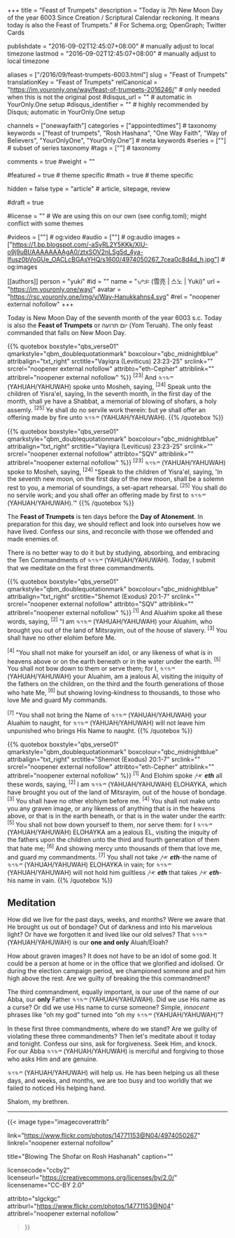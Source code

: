 +++
title = "Feast of Trumpets"
description = "Today is 7th New Moon Day of the year 6003 Since Creation / Scriptural Calendar reckoning. It means today is also the Feast of Trumpets."  # For Schema.org; OpenGraph; Twitter Cards

publishdate = "2016-09-02T12:45:07+08:00"                          # manually adjust to local timezone
lastmod = "2016-09-02T12:45:07+08:00"                          # manually adjust to local timezone

aliases = ["/2016/09/feast-trumpets-6003.html"]
slug = "Feast of Trumpets"
translationKey = "Feast of Trumpets"
relCanonical = "https://im.youronly.one/way/feast-of-trumpets-2016246/"                           # only needed when this is not the original post
#disqus_url = ""                                                    # automatic in YourOnly.One setup
#disqus_identifier = ""                                             # highly recommended by Disqus; automatic in YourOnly.One setup

channels = ["onewayfaith"]
categories = ["appointedtimes"]                           # taxonomy
keywords = ["feast of trumpets", "Rosh Hashana", "One Way Faith", "Way of Believers", "YourOnlyOne", "YourOnly.One"]                             # meta keywords
#series = [""]                               # subset of series taxonomy
#tags = [""]                                 # taxonomy

comments = true
#weight = ""

#featured = true                              # theme specific
#math = true                                  # theme specific

hidden = false
type = "article"                                                           # article, sitepage, review

#draft = true

#license = ""                                 # We are using this on our own (see config.toml); might conflict with some themes

#videos = [""]                                # og:video
#audio = [""]                                 # og:audio
images = ["https://1.bp.blogspot.com/-aSyRL2Y5KKk/XlU-o9j9uBI/AAAAAAAAgA0/ztxSOV2nLSg5d_4ya-Ifusz0bVoGUe_OACLcBGAsYHQ/s1600/4974050267_7cea0c8d4d_h.jpg"]    # og:images

[[authors]]
person = "yuki"
#id = ""
name = "ᜌᜓᜃᜒ (雪亮 | 스노 | Yuki)"
url = "https://im.youronly.one/way/"
avatar = "https://rsc.youronly.one/img/y/Way-Hanukkahns4.svg"
#rel = "noopener external nofollow"
+++

Today is New Moon Day of the seventh month of the year 6003 <abbr class="popper animate" data-popper="Scriptural Calendar/Since Creation">s.c.</abbr> Today is also the **Feast of Trumpets** or <bdi dir="rtl" lang="he">יום תרועה</bdi> (Yom Teruah). The only feast commanded that falls on New Moon Day.

<!--more-->

{{% quotebox boxstyle="qbs_verse01" qmarkstyle="qbm_doublequotationmark" boxcolour="qbc_midnightblue" attribalign="txt_right" srctitle="Vayiqra (Leviticus) 23:23-25" srclink="" srcrel="noopener external nofollow" attribto="eth-Cepher" attriblink="" attribrel="noopener external nofollow" %}}
<sup>[23]</sup> And <bdi dir="rtl" lang="hbo-Hebr">𐤉𐤄𐤅𐤄</bdi> (YAHUAH/YAHUWAH) spoke unto Mosheh, saying, <sup>[24]</sup> Speak unto the children of Yisra'el, saying, In the seventh month, in the first day of the month, shall ye have a Shabbat, a memorial of blowing of shofars, a holy assemly. <sup>[25]</sup> Ye shall do no servile work therein: but ye shall offer an offering made by fire unto <bdi dir="rtl" lang="hbo-Hebr">𐤉𐤄𐤅𐤄</bdi> (YAHUAH/YAHUWAH).
{{% /quotebox %}}

{{% quotebox boxstyle="qbs_verse01" qmarkstyle="qbm_doublequotationmark" boxcolour="qbc_midnightblue" attribalign="txt_right" srctitle="Vayiqra (Leviticus) 23:23-25" srclink="" srcrel="noopener external nofollow" attribto="SQV" attriblink="" attribrel="noopener external nofollow" %}}
<sup>[23]</sup> <bdi dir="rtl" lang="hbo-Hebr">𐤉𐤄𐤅𐤄</bdi> (YAHUAH/YAHUWAH) spoke to Mosheh, saying, <sup>[24]</sup> "Speak to the children of Yisra'el, saying, 'In the seventh new moon, on the first day of the new moon, shall be a solemn rest to you, a memorial of soundings, a set-apart rehearsal. <sup>[25]</sup> You shall do no servile work; and you shall offer an offering made by first to <bdi dir="rtl" lang="hbo-Hebr">𐤉𐤄𐤅𐤄</bdi> (YAHUAH/YAHUWAH).'"
{{% /quotebox %}}

The **Feast of Trumpets** is ten days before the **Day of Atonement**. In preparation for this day, we should reflect and look into ourselves how we have lived. Confess our sins, and reconcile with those we offended and made enemies of.

There is no better way to do it but by studying, absorbing, and embracing the Ten Commandments of <bdi dir="rtl" lang="hbo-Hebr">𐤉𐤄𐤅𐤄</bdi> (YAHUAH/YAHUWAH). Today, I submit that we meditate on the first three commandments.

{{% quotebox boxstyle="qbs_verse01" qmarkstyle="qbm_doublequotationmark" boxcolour="qbc_midnightblue" attribalign="txt_right" srctitle="Shemot (Exodus) 20:1-7" srclink="" srcrel="noopener external nofollow" attribto="SQV" attriblink="" attribrel="noopener external nofollow" %}}
<sup>[1]</sup> And Aluahim spoke all these words, saying, <sup>[2]</sup> "I am <bdi dir="rtl" lang="hbo-Hebr">𐤉𐤄𐤅𐤄</bdi> (YAHUAH/YAHUWAH) your Aluahim, who brought you out of the land of Mitsrayim, out of the house of slavery. <sup>[3]</sup> You shall have no other elohim before Me.

<sup>[4]</sup> "You shall not make for yourself an idol, or any likeness of what is in heavens above or on the earth beneath or in the water under the earth. <sup>[5]</sup> You shall not bow down to them or serve them; for I, <bdi dir="rtl" lang="hbo-Hebr">𐤉𐤄𐤅𐤄</bdi> (YAHUAH/YAHUWAH) your Aluahim, am a jealous Al, visiting the iniquity of the fathers on the children, on the third and the fourth generations of those who hate Me, <sup>[6]</sup> but showing loving-kindness to thousands, to those who love Me and guard My commands.

<sup>[7]</sup> "You shall not bring the Name of <bdi dir="rtl" lang="hbo-Hebr">𐤉𐤄𐤅𐤄</bdi> (YAHUAH/YAHUWAH) your Aluahim to naught, for <bdi dir="rtl" lang="hbo-Hebr">𐤉𐤄𐤅𐤄</bdi> (YAHUAH/YAHUWAH) will not leave him unpunished who brings His Name to naught.
{{% /quotebox %}}

{{% quotebox boxstyle="qbs_verse01" qmarkstyle="qbm_doublequotationmark" boxcolour="qbc_midnightblue" attribalign="txt_right" srctitle="Shemot (Exodus) 20:1-7" srclink="" srcrel="noopener external nofollow" attribto="eth-Cepher" attriblink="" attribrel="noopener external nofollow" %}}
<sup>[1]</sup> And Elohim spoke <bdi dir="rtl" lang="hbo-Hebr">𐤀𐤕</bdi> ***eth*** all these words, saying, <sup>[2]</sup> I am <bdi dir="rtl" lang="hbo-Hebr">𐤉𐤄𐤅𐤄</bdi> (YAHUAH/YAHUWAH) ELOHAYKA, which have brought you out of the land of Mitsrayim, out of the house of bondage. <sup>[3]</sup> You shall have no other elohiym before me. <sup>[4]</sup> You shall not make unto you any graven image, or any likeness of anything that is in the heavens above, or that is in the earth beneath, or that is in the water under the earth: <sup>[5]</sup> You shall not bow down yourself to them, nor serve them: for I <bdi dir="rtl" lang="hbo-Hebr">𐤉𐤄𐤅𐤄</bdi> (YAHUAH/YAHUWAH) ELOHAYKA am a jealous EL, visiting the iniquity of the fathers upon the children unto the third and fourth generation of them that hate me; <sup>[6]</sup> And showing mercy unto thousands of them that love me, and guard my commandments. <sup>[7]</sup> You shall not take <bdi dir="rtl" lang="hbo-Hebr">𐤀𐤕</bdi> ***eth***-the name of <bdi dir="rtl" lang="hbo-Hebr">𐤉𐤄𐤅𐤄</bdi> (YAHUAH/YAHUWAH) ELOHAYKA in vain; for <bdi dir="rtl" lang="hbo-Hebr">𐤉𐤄𐤅𐤄</bdi> (YAHUAH/YAHUWAH) will not hold him guiltless <bdi dir="rtl" lang="hbo-Hebr">𐤀𐤕</bdi> ***eth*** that takes <bdi dir="rtl" lang="hbo-Hebr">𐤀𐤕</bdi> ***eth***-his name in vain.
{{% /quotebox %}}

## Meditation

How did we live for the past days, weeks, and months? Were we aware that He brought us out of bondage? Out of darkness and into his marvelous light? Or have we forgotten it and lived like our old selves? That <bdi dir="rtl" lang="hbo-Hebr">𐤉𐤄𐤅𐤄</bdi> (YAHUAH/YAHUWAH) is our **one and only** Aluah/Eloah?

How about graven images? It does not have to be an idol of some god. It could be a person at home or in the office that we glorified and idolised. Or during the election campaign period, we championed someone and put him high above the rest. Are we guilty of breaking the this commandment?

The third commandment, equally important, is our use of the name of our Abba, our **only** Father <bdi dir="rtl" lang="hbo-Hebr">𐤉𐤄𐤅𐤄</bdi> (YAHUAH/YAHUWAH). Did we use His name as a curse? Or did we use His name to curse someone? Simple, *innocent* phrases like <q>oh my god</q> turned into <q>oh my <bdi dir="rtl" lang="hbo-Hebr">𐤉𐤄𐤅𐤄</bdi> (YAHUAH/YAHUWAH)</q>?

In these first three commandments, where do we stand? Are we guilty of violating these three commandments? Then let's meditate about it today and tonight. Confess our sins, ask for forgiveness. Seek Him, and knock. For our Abba <bdi dir="rtl" lang="hbo-Hebr">𐤉𐤄𐤅𐤄</bdi> (YAHUAH/YAHUWAH) is merciful and forgiving to those who asks Him and are genuine.

<bdi dir="rtl" lang="hbo-Hebr">𐤉𐤄𐤅𐤄</bdi> (YAHUAH/YAHUWAH) will help us. He has been helping us all these days, and weeks, and months, we are too busy and too worldly that we failed to noticed His helping hand.

Shalom, my brethren.

---

{{< image
  type="imagecoverattrib"

  link="https://www.flickr.com/photos/14771153@N04/4974050267"
  linkrel="noopener external nofollow"

  title="Blowing The Shofar on Rosh Hashanah"
  caption=""

  licensecode="ccby2"
  licenseurl="https://creativecommons.org/licenses/by/2.0/"
  licensename="CC-BY 2.0"

  attribto="slgckgc"
  attriburl="https://www.flickr.com/photos/14771153@N04"
  attribrel="noopener external nofollow"
>}}
